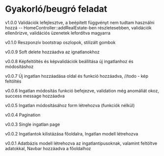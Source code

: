 # Gyakorló/beugró feladat

v1.0.0
Validációk lefejlesztve, a beépített függvényt nem tudtam használni hozzá -- HomeController::addRealEstate-ben részletesebben, validációk ellenőrizve, validációs üzenetek lefordítva magyarra

v0.1.0
Reszponzív bootstrap oszlopok, stilizált gombok

v0.0.9
Soft delete hozzáadva az ignatlanokhoz

v0.0.8
Képfeltöltés és képvalidációk beállítása új ingatlanhoz és módosításhoz

v0.0.7
Új ingatlan hozzáadása oldal és funkció hozzáadva, //todo - kép feltöltés

v0.0.6
Ingatlan módosítás funkció befejezve, validation még anomáliát okoz, success message hozzáadva

v0.0.5
Ingatlan módosításához form létrehozva (funkciók nélkül)

v0.0.4
Pagination

v0.0.3
Single ingatlan page

v0.0.2
Ingatlantok kilistázása főoldalra, Ingatlan modell létrehozva

v0.0.1
Adatbázis modell létrehozva az ingatlantípusoknak, valamint feltöltve adatokkal, Navbar hozzáadva a főoldalhoz
